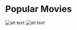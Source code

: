# Popular Movies
 
![alt text](https://github.com/rodrigosenger/popularMoviesPartOne/tree/master/app/libs/imgs/popularMovies.png "Main movies screen")
![alt text](https://github.com/rodrigosenger/popularMoviesPartOne/tree/master/app/libs/imgs/popularMovies2.png "Menu")

